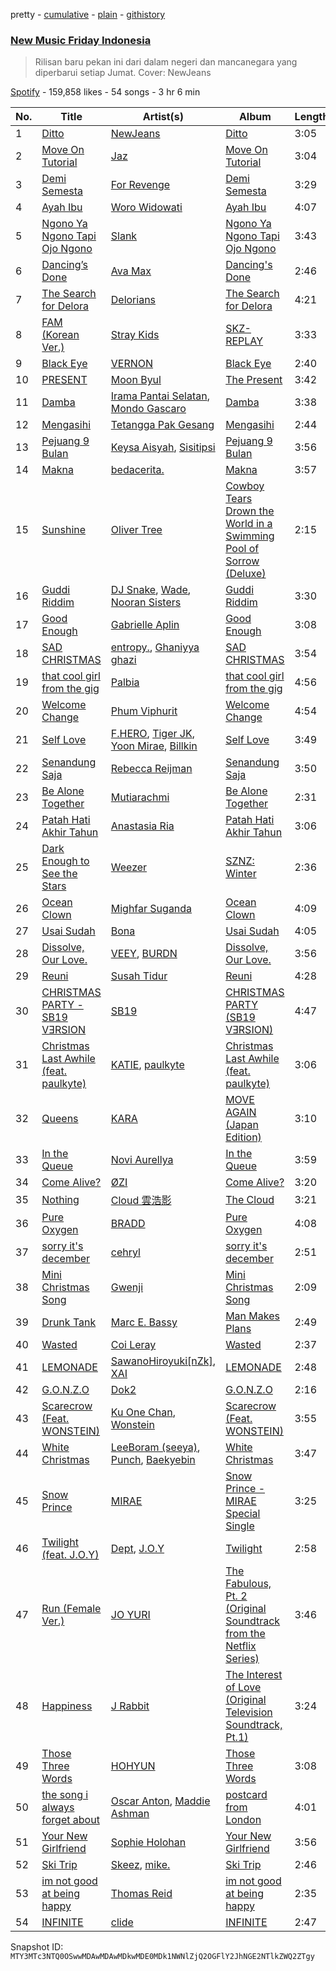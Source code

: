 pretty - [cumulative](/playlists/cumulative/37i9dQZF1DX8vAahjzdXGC.md) - [plain](/playlists/plain/37i9dQZF1DX8vAahjzdXGC) - [githistory](https://github.githistory.xyz/mackorone/spotify-playlist-archive/blob/main/playlists/plain/37i9dQZF1DX8vAahjzdXGC)

### [New Music Friday Indonesia](https://open.spotify.com/playlist/37i9dQZF1DX8vAahjzdXGC)

> Rilisan baru pekan ini dari dalam negeri dan mancanegara yang diperbarui setiap Jumat\. Cover: NewJeans

[Spotify](https://open.spotify.com/user/spotify) - 159,858 likes - 54 songs - 3 hr 6 min

| No. | Title | Artist(s) | Album | Length |
|---|---|---|---|---|
| 1 | [Ditto](https://open.spotify.com/track/3r8RuvgbX9s7ammBn07D3W) | [NewJeans](https://open.spotify.com/artist/6HvZYsbFfjnjFrWF950C9d) | [Ditto](https://open.spotify.com/album/7bnqo1fdJU9nSfXQd3bSMe) | 3:05 |
| 2 | [Move On Tutorial](https://open.spotify.com/track/7ClNG4tiTECgBqTBydFcQU) | [Jaz](https://open.spotify.com/artist/78ED3zmePoZzEzeBUg0evm) | [Move On Tutorial](https://open.spotify.com/album/5mhNViXGW7xhRNzvOUMCmR) | 3:04 |
| 3 | [Demi Semesta](https://open.spotify.com/track/5wZbp0sYrixKRWD6ckAObr) | [For Revenge](https://open.spotify.com/artist/0f6TyESD8E1mD2oLJ4TGv1) | [Demi Semesta](https://open.spotify.com/album/69xxbAVNRHt03Gc2Bd5MCm) | 3:29 |
| 4 | [Ayah Ibu](https://open.spotify.com/track/5jtHvbKVtbOEv64rrRJGXW) | [Woro Widowati](https://open.spotify.com/artist/0wjrZ5PUcVjAbUUX33JRr8) | [Ayah Ibu](https://open.spotify.com/album/07MK58xfoHyIBvp8FeCBl8) | 4:07 |
| 5 | [Ngono Ya Ngono Tapi Ojo Ngono](https://open.spotify.com/track/4JHfdhdqnGlxKsneGzs620) | [Slank](https://open.spotify.com/artist/7FD5lGpmOvZeKY0Ziw0hf9) | [Ngono Ya Ngono Tapi Ojo Ngono](https://open.spotify.com/album/3kv9h0kdWl8E4MmMm0ijF1) | 3:43 |
| 6 | [Dancing’s Done](https://open.spotify.com/track/06yG42F8p8l621YLki0rp2) | [Ava Max](https://open.spotify.com/artist/4npEfmQ6YuiwW1GpUmaq3F) | [Dancing's Done](https://open.spotify.com/album/6QqKTzhLeJmJBvueUe0Lf7) | 2:46 |
| 7 | [The Search for Delora](https://open.spotify.com/track/3434DM3p9zoV3fD8Z0eAub) | [Delorians](https://open.spotify.com/artist/3veLkV7PryzEQXJnFxDhON) | [The Search for Delora](https://open.spotify.com/album/1BU4WuNgDJNPOawaBQqGUf) | 4:21 |
| 8 | [FAM \(Korean Ver.\)](https://open.spotify.com/track/11BLMmPoTgKEi4XBDxdpYN) | [Stray Kids](https://open.spotify.com/artist/2dIgFjalVxs4ThymZ67YCE) | [SKZ\-REPLAY](https://open.spotify.com/album/3UXrliH0JUQvcaLnBD8Txz) | 3:33 |
| 9 | [Black Eye](https://open.spotify.com/track/0aW2wxU16UTuwohjldJ5v0) | [VERNON](https://open.spotify.com/artist/2Y34b9AOK30zXgL7cAH4NG) | [Black Eye](https://open.spotify.com/album/1ZRX9IY1e6mxmyyyQsRVb9) | 2:40 |
| 10 | [PRESENT](https://open.spotify.com/track/4aHFpcusnNCEfwZLiItfrt) | [Moon Byul](https://open.spotify.com/artist/1eTft3tXynrKdo6XD7QHLL) | [The Present](https://open.spotify.com/album/5ZHr2d9elKGljFZiKN5H9j) | 3:42 |
| 11 | [Damba](https://open.spotify.com/track/3RBWwwDBbImOSlSEKlcvpg) | [Irama Pantai Selatan](https://open.spotify.com/artist/4Nd9ewH4xKTWrNqNkhqAXz), [Mondo Gascaro](https://open.spotify.com/artist/6x92tfaXHuPBctPxrfTeMY) | [Damba](https://open.spotify.com/album/1uQunDTSPsQzs8gP0QUG4h) | 3:38 |
| 12 | [Mengasihi](https://open.spotify.com/track/7HsYopMi47tyej0xq1HyKl) | [Tetangga Pak Gesang](https://open.spotify.com/artist/6nmfEpUkftd5E98JBddZkG) | [Mengasihi](https://open.spotify.com/album/5UmGGjZ2WaydiGA2pCFtlf) | 2:44 |
| 13 | [Pejuang 9 Bulan](https://open.spotify.com/track/3xXjS3jq7IbusPHuglMcnw) | [Keysa Aisyah](https://open.spotify.com/artist/45mLD5TNhCjbiB1rO5YGiQ), [Sisitipsi](https://open.spotify.com/artist/7LFhIReriRnE2eobxCPMYE) | [Pejuang 9 Bulan](https://open.spotify.com/album/3b1O5bvAAZp9Yb6ZW1Hgzu) | 3:56 |
| 14 | [Makna](https://open.spotify.com/track/1Qc887hYx5Dk0sjidPtlp5) | [bedacerita.](https://open.spotify.com/artist/2LrbX4xyxtkwC0LLqsXqOP) | [Makna](https://open.spotify.com/album/2zZYixiCKZoy242K2kbe2e) | 3:57 |
| 15 | [Sunshine](https://open.spotify.com/track/1Q9j9J64lNWMJPuKP3Wd14) | [Oliver Tree](https://open.spotify.com/artist/6TLwD7HPWuiOzvXEa3oCNe) | [Cowboy Tears Drown the World in a Swimming Pool of Sorrow \(Deluxe\)](https://open.spotify.com/album/3HnZ8f1qXz3I9XrLAxOnSv) | 2:15 |
| 16 | [Guddi Riddim](https://open.spotify.com/track/5yN3wXc6fvM5SPTFjL6c4G) | [DJ Snake](https://open.spotify.com/artist/540vIaP2JwjQb9dm3aArA4), [Wade](https://open.spotify.com/artist/09iEIVQVBtTVjiuEdqqkIR), [Nooran Sisters](https://open.spotify.com/artist/2gFFvbbdzYzzWltI2HkZEV) | [Guddi Riddim](https://open.spotify.com/album/5LzVNj3OCqcPbYV9eV9CaN) | 3:30 |
| 17 | [Good Enough](https://open.spotify.com/track/5ubhHVO4Zk3Z5rEc067YBB) | [Gabrielle Aplin](https://open.spotify.com/artist/3w6zswp5THsSKYLICUbDTZ) | [Good Enough](https://open.spotify.com/album/5a79iYbVq5Gpor4febLhQP) | 3:08 |
| 18 | [SAD CHRISTMAS](https://open.spotify.com/track/6TxWnQ45Rnzcqou41nqd8l) | [entropy.](https://open.spotify.com/artist/1ouz8o9Gw4yH6u3RkO3LZf), [Ghaniyya ghazi](https://open.spotify.com/artist/5PIiQ7ZNG2Ij5LHNBtJhbA) | [SAD CHRISTMAS](https://open.spotify.com/album/31tx9egrD2xhtM4cNb6b22) | 3:54 |
| 19 | [that cool girl from the gig](https://open.spotify.com/track/4G5Q7lhtzr66cMGjnyX7D7) | [Palbia](https://open.spotify.com/artist/1T6Z2pHmMwJTLNG1CaCgB8) | [that cool girl from the gig](https://open.spotify.com/album/0t7BXY5gc7zu1FDyPL70tJ) | 4:56 |
| 20 | [Welcome Change](https://open.spotify.com/track/2quiwMMUFiAwGqN54rOADl) | [Phum Viphurit](https://open.spotify.com/artist/5mqguTgtaoCMNMZD6txCh6) | [Welcome Change](https://open.spotify.com/album/76uvZpZOt6dwlkxx2drSju) | 4:54 |
| 21 | [Self Love](https://open.spotify.com/track/6pSCLFRN1QIJ4Rn0CDGwUC) | [F.HERO](https://open.spotify.com/artist/2MnMuRYL9qsGvWPsZGeDGQ), [Tiger JK](https://open.spotify.com/artist/11S00dFcvNvJahis8MTGMD), [Yoon Mirae](https://open.spotify.com/artist/1Do4bSzfUl0KWL9r1fITu0), [Billkin](https://open.spotify.com/artist/2a727ekkPaUHk0bMifk7fj) | [Self Love](https://open.spotify.com/album/6YiGUfINmmOfD4zBZwagW8) | 3:49 |
| 22 | [Senandung Saja](https://open.spotify.com/track/2yWtnT8eqlv7O6UU1P3xeR) | [Rebecca Reijman](https://open.spotify.com/artist/00YCDATV4WgHubyf5nyniL) | [Senandung Saja](https://open.spotify.com/album/0Hgko728r60VRnLaOoJfIh) | 3:50 |
| 23 | [Be Alone Together](https://open.spotify.com/track/3k6wqvxjwitdqyIEUGsexu) | [Mutiarachmi](https://open.spotify.com/artist/5gFwkTOD11lsM3nXoPEVY7) | [Be Alone Together](https://open.spotify.com/album/27cSYLUTEIFgO89k920Xd2) | 2:31 |
| 24 | [Patah Hati Akhir Tahun](https://open.spotify.com/track/2oWJvNEGelhZhnyjSFjp3I) | [Anastasia Ria](https://open.spotify.com/artist/6puuhohKySaZrZRignXDhA) | [Patah Hati Akhir Tahun](https://open.spotify.com/album/0QcufpZKadEUJJSF12DzzM) | 3:06 |
| 25 | [Dark Enough to See the Stars](https://open.spotify.com/track/2qp9ar5F0369WhoBgEZfZF) | [Weezer](https://open.spotify.com/artist/3jOstUTkEu2JkjvRdBA5Gu) | [SZNZ: Winter](https://open.spotify.com/album/2WJsNhU7H0rZQzWdMVQ4NV) | 2:36 |
| 26 | [Ocean Clown](https://open.spotify.com/track/5M3S1qtRROCO9YdQOzuOje) | [Mighfar Suganda](https://open.spotify.com/artist/6fnPHFhTbkcDHj9CjpGzlG) | [Ocean Clown](https://open.spotify.com/album/3DxuG0WCke1RKxVEZ7tbIT) | 4:09 |
| 27 | [Usai Sudah](https://open.spotify.com/track/3hvSjlV2xJfSoiFW0y4YwH) | [Bona](https://open.spotify.com/artist/4TRr8Hfefa4CWSlWf9FOOM) | [Usai Sudah](https://open.spotify.com/album/5yYzmgIWOQZUAm4CKbHiRV) | 4:05 |
| 28 | [Dissolve, Our Love.](https://open.spotify.com/track/41FnUKnQTUTHxMIo82wfRh) | [VEEY](https://open.spotify.com/artist/6w1o0CIuCMBffOLcaY8Wtw), [BURDN](https://open.spotify.com/artist/4RPM7jrVHP9pMn8zoUjp6e) | [Dissolve, Our Love.](https://open.spotify.com/album/37VfRZ8okOQMB3gBI5fk0u) | 3:56 |
| 29 | [Reuni](https://open.spotify.com/track/2Kv2C7vYrMAcIM0anwgpGt) | [Susah Tidur](https://open.spotify.com/artist/25DNQ6DRKKcDW9E4ZiRESv) | [Reuni](https://open.spotify.com/album/2CO9Mr9SIun6kh1kmLIfjA) | 4:28 |
| 30 | [CHRISTMAS PARTY \- SB19 VƎRSION](https://open.spotify.com/track/387ZTKanhRfPXazSyzTWUj) | [SB19](https://open.spotify.com/artist/3g7vYcdDXnqnDKYFwqXBJP) | [CHRISTMAS PARTY \(SB19 VƎRSION\)](https://open.spotify.com/album/2UgWskszQ0cez7IH1mvt32) | 4:47 |
| 31 | [Christmas Last Awhile \(feat\. paulkyte\)](https://open.spotify.com/track/69XPghJUtT6wPhDqwQllz3) | [KATIE](https://open.spotify.com/artist/2nDC4PH8XE1gHeeAxVLXRO), [paulkyte](https://open.spotify.com/artist/5RO4x4GZYSAIrRkEQFhs2x) | [Christmas Last Awhile \(feat\. paulkyte\)](https://open.spotify.com/album/2HXPiOMyatUG4nQrGVJKlw) | 3:06 |
| 32 | [Queens](https://open.spotify.com/track/2dOk0o89ue9pQoNut1ArWm) | [KARA](https://open.spotify.com/artist/7aZ221EQfonNG2lO9Hh192) | [MOVE AGAIN \(Japan Edition\)](https://open.spotify.com/album/0ltOqWTjaKRCkoQ53dDHmy) | 3:10 |
| 33 | [In the Queue](https://open.spotify.com/track/2lBzcY1TZlWLsn7TFZBRSB) | [Novi Aurellya](https://open.spotify.com/artist/0PaM2Tp7AmjySxXnk9Fe6e) | [In the Queue](https://open.spotify.com/album/2Iu8XJG0IupdQbvffogau4) | 3:59 |
| 34 | [Come Alive?](https://open.spotify.com/track/6KOC9bdVSSA6cgEUrbL8w4) | [ØZI](https://open.spotify.com/artist/7Icsejk4pdIhkq2KO5A0jD) | [Come Alive?](https://open.spotify.com/album/3xiGhW93GUR8Adu8uyj9Vu) | 3:20 |
| 35 | [Nothing](https://open.spotify.com/track/7FjYiUCnjfP1gmzj7aAues) | [Cloud 雲浩影](https://open.spotify.com/artist/4LM4l7LiE1ulVQ32zZTtJk) | [The Cloud](https://open.spotify.com/album/73AHz9Ih9eiRutHdvq1Zrr) | 3:21 |
| 36 | [Pure Oxygen](https://open.spotify.com/track/7F38IMy9zKYcplnklalkCT) | [BRADD](https://open.spotify.com/artist/1T72OjsUb6ZGUElSwtixNO) | [Pure Oxygen](https://open.spotify.com/album/3hXO2Kul5yEJAEP7DxWG1x) | 4:08 |
| 37 | [sorry it's december](https://open.spotify.com/track/7oReofzcCaync7NIOx4gnA) | [cehryl](https://open.spotify.com/artist/0bBrsS9ufPAmeFQgDNG54O) | [sorry it's december](https://open.spotify.com/album/78R3ypvc7HzPLf35YkUJh6) | 2:51 |
| 38 | [Mini Christmas Song](https://open.spotify.com/track/2Q0dy2I3dGGLoCYGLqDnx2) | [Gwenji](https://open.spotify.com/artist/6Plwm4XDEK2qBannPfy1LC) | [Mini Christmas Song](https://open.spotify.com/album/3nWk4rKZpnWwerFvx1yG7W) | 2:09 |
| 39 | [Drunk Tank](https://open.spotify.com/track/4NZmBeRHvRSl79EkOj3pBH) | [Marc E\. Bassy](https://open.spotify.com/artist/3tQx1LPXbsYjE9VwN1Peaa) | [Man Makes Plans](https://open.spotify.com/album/4EoRSfnvTlf6iofV9L23PC) | 2:49 |
| 40 | [Wasted](https://open.spotify.com/track/78crxkAaQ38xBYs4uM5Xkz) | [Coi Leray](https://open.spotify.com/artist/6AMd49uBDJfhf30Ak2QR5s) | [Wasted](https://open.spotify.com/album/6L96Vte8baOFYbFB3HIIqZ) | 2:37 |
| 41 | [LEMONADE](https://open.spotify.com/track/5q6dJYjSfbG3hWjB2r5bTa) | [SawanoHiroyuki\[nZk\]](https://open.spotify.com/artist/2EWXgN0xWOnbqJOxa9pWNO), [XAI](https://open.spotify.com/artist/2r3DAIz6afSzxVnM1Rzj3N) | [LEMONADE](https://open.spotify.com/album/0pNEUlmHs3A3xvBY99kStQ) | 2:48 |
| 42 | [G.O.N.Z.O](https://open.spotify.com/track/4V7s0LFIWhdguWFSjyut3o) | [Dok2](https://open.spotify.com/artist/0rW6fVd3yuW2CF2sLYWQtE) | [G.O.N.Z.O](https://open.spotify.com/album/0Nn3aam1ECOiNpDdoQvrRI) | 2:16 |
| 43 | [Scarecrow \(Feat\. WONSTEIN\)](https://open.spotify.com/track/42Jasod5nyqMk7djLdYXk0) | [Ku One Chan](https://open.spotify.com/artist/6ClAFFqc8VEOKSGTrvy8V5), [Wonstein](https://open.spotify.com/artist/5o615XColiSVMPDWlslKSk) | [Scarecrow \(Feat\. WONSTEIN\)](https://open.spotify.com/album/7peafUaDHSKEa67AzIibIs) | 3:55 |
| 44 | [White Christmas](https://open.spotify.com/track/7fBkbMzxZ4XQvCrLRVuR6O) | [LeeBoram \(seeya\)](https://open.spotify.com/artist/1ZMb9j2ssGDvUY2ZcwWijW), [Punch](https://open.spotify.com/artist/2FgZrgTMX6Sk0VNcOsEPmm), [Baekyebin](https://open.spotify.com/artist/12Uoy7i814uNVhoCaz6pQW) | [White Christmas](https://open.spotify.com/album/2zxcBkQRkiHohhsc3yLJCR) | 3:47 |
| 45 | [Snow Prince](https://open.spotify.com/track/3rCV8mltrSBeDbCrQ0fbWL) | [MIRAE](https://open.spotify.com/artist/3cI5n4TdsnqzKxYPkQLs4b) | [Snow Prince \- MIRAE Special Single](https://open.spotify.com/album/0BiXOaI2DRmgTuhjGwlP45) | 3:25 |
| 46 | [Twilight \(feat\. J.O.Y\)](https://open.spotify.com/track/0gIU3chzQM0EPTh0ZApp6O) | [Dept](https://open.spotify.com/artist/48JtfAggQQpfUXQNxkGm5U), [J.O.Y](https://open.spotify.com/artist/1oB65aeaC4Cql0h6VvX0mm) | [Twilight](https://open.spotify.com/album/1m8GgkDxECNCVgRTFikwMX) | 2:58 |
| 47 | [Run \(Female Ver.\)](https://open.spotify.com/track/6qEXwx6cAeAviG5UCz1iMd) | [JO YURI](https://open.spotify.com/artist/3LFFf4EpKn2krneZ9vozyz) | [The Fabulous, Pt\. 2 \(Original Soundtrack from the Netflix Series\)](https://open.spotify.com/album/5u6a1NR80pzP0HoZNk6v4D) | 3:46 |
| 48 | [Happiness](https://open.spotify.com/track/4N9NAR5gze1VdTCY9xOUwc) | [J Rabbit](https://open.spotify.com/artist/4Imsd61cGosmAFBaMLtl4G) | [The Interest of Love \(Original Television Soundtrack, Pt.1\)](https://open.spotify.com/album/2LEJvE8JDCf8ttruz5sFLm) | 3:24 |
| 49 | [Those Three Words](https://open.spotify.com/track/46oWdPcyZ3IyUfd4Kb0sG2) | [HOHYUN](https://open.spotify.com/artist/15QTZYWWbRmiII0wpKIAmu) | [Those Three Words](https://open.spotify.com/album/54HN5wbo5TEEjLwgdAXBzO) | 3:08 |
| 50 | [the song i always forget about](https://open.spotify.com/track/7i8xSbqSYwSsmMezkeVwCo) | [Oscar Anton](https://open.spotify.com/artist/1g3dAnqp218LiNN9ng5dIh), [Maddie Ashman](https://open.spotify.com/artist/0kUfq7dUYNktJeT3OgFhtO) | [postcard from London](https://open.spotify.com/album/5gAu1hk4w44KokDujZmvKU) | 4:01 |
| 51 | [Your New Girlfriend](https://open.spotify.com/track/139QxZxc6JdWCmJXCEU43q) | [Sophie Holohan](https://open.spotify.com/artist/4kpaI92KQcPABQj9qxIopw) | [Your New Girlfriend](https://open.spotify.com/album/6wkMFXndz2cXKFpwQbD2En) | 3:56 |
| 52 | [Ski Trip](https://open.spotify.com/track/66uplMFfrTOXEg7yIaclTk) | [Skeez](https://open.spotify.com/artist/2VWRwW6HEugI8FWTDv9exG), [mike.](https://open.spotify.com/artist/5G9kmDLg3OeUyj8KVBLzbu) | [Ski Trip](https://open.spotify.com/album/5kgvLzREOpVSYSG86kauFk) | 2:46 |
| 53 | [im not good at being happy](https://open.spotify.com/track/22Duy9NopENYrNDk5LBBZ0) | [Thomas Reid](https://open.spotify.com/artist/0dcxj82ddksd6tDDcJgbqo) | [im not good at being happy](https://open.spotify.com/album/1iOmfyTZa3KNJrqBWi7lbO) | 2:35 |
| 54 | [INFINITE](https://open.spotify.com/track/1yg9AHUzXGYyxJRHQ7Mn5u) | [clide](https://open.spotify.com/artist/5BmVxdltuGK9CqZVaiUEKy) | [INFINITE](https://open.spotify.com/album/1AJ3YB7lJ9Z5SrIavCtXUb) | 2:47 |

Snapshot ID: `MTY3MTc3NTQ0OSwwMDAwMDAwMDkwMDE0MDk1NWNlZjQ2OGFlY2JhNGE2NTlkZWQ2ZTgy`
